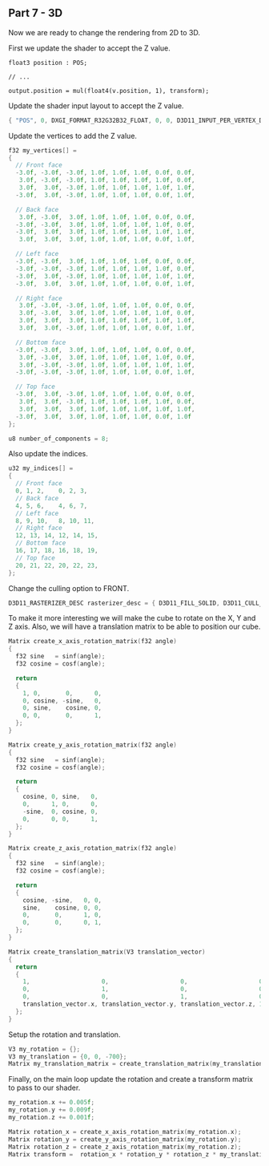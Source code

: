 ## Part 7 - 3D

Now we are ready to change the rendering from 2D to 3D.

First we update the shader to accept the Z value.

```hlsl
float3 position : POS;

// ...

output.position = mul(float4(v.position, 1), transform);
```

Update the shader input layout to accept the Z value.

```cpp
{ "POS", 0, DXGI_FORMAT_R32G32B32_FLOAT, 0, 0, D3D11_INPUT_PER_VERTEX_DATA, 0 },
```

Update the vertices to add the Z value.

```cpp
f32 my_vertices[] =
{
  // Front face
  -3.0f, -3.0f, -3.0f, 1.0f, 1.0f, 1.0f, 0.0f, 0.0f,
   3.0f, -3.0f, -3.0f, 1.0f, 1.0f, 1.0f, 1.0f, 0.0f,
   3.0f,  3.0f, -3.0f, 1.0f, 1.0f, 1.0f, 1.0f, 1.0f,
  -3.0f,  3.0f, -3.0f, 1.0f, 1.0f, 1.0f, 0.0f, 1.0f,

  // Back face
   3.0f, -3.0f,  3.0f, 1.0f, 1.0f, 1.0f, 0.0f, 0.0f,
  -3.0f, -3.0f,  3.0f, 1.0f, 1.0f, 1.0f, 1.0f, 0.0f,
  -3.0f,  3.0f,  3.0f, 1.0f, 1.0f, 1.0f, 1.0f, 1.0f,
   3.0f,  3.0f,  3.0f, 1.0f, 1.0f, 1.0f, 0.0f, 1.0f,

  // Left face
  -3.0f, -3.0f,  3.0f, 1.0f, 1.0f, 1.0f, 0.0f, 0.0f,
  -3.0f, -3.0f, -3.0f, 1.0f, 1.0f, 1.0f, 1.0f, 0.0f,
  -3.0f,  3.0f, -3.0f, 1.0f, 1.0f, 1.0f, 1.0f, 1.0f,
  -3.0f,  3.0f,  3.0f, 1.0f, 1.0f, 1.0f, 0.0f, 1.0f,

  // Right face
   3.0f, -3.0f, -3.0f, 1.0f, 1.0f, 1.0f, 0.0f, 0.0f,
   3.0f, -3.0f,  3.0f, 1.0f, 1.0f, 1.0f, 1.0f, 0.0f,
   3.0f,  3.0f,  3.0f, 1.0f, 1.0f, 1.0f, 1.0f, 1.0f,
   3.0f,  3.0f, -3.0f, 1.0f, 1.0f, 1.0f, 0.0f, 1.0f,

  // Bottom face
  -3.0f, -3.0f,  3.0f, 1.0f, 1.0f, 1.0f, 0.0f, 0.0f,
   3.0f, -3.0f,  3.0f, 1.0f, 1.0f, 1.0f, 1.0f, 0.0f,
   3.0f, -3.0f, -3.0f, 1.0f, 1.0f, 1.0f, 1.0f, 1.0f,
  -3.0f, -3.0f, -3.0f, 1.0f, 1.0f, 1.0f, 0.0f, 1.0f,

  // Top face
  -3.0f,  3.0f, -3.0f, 1.0f, 1.0f, 1.0f, 0.0f, 0.0f,
   3.0f,  3.0f, -3.0f, 1.0f, 1.0f, 1.0f, 1.0f, 0.0f,
   3.0f,  3.0f,  3.0f, 1.0f, 1.0f, 1.0f, 1.0f, 1.0f,
  -3.0f,  3.0f,  3.0f, 1.0f, 1.0f, 1.0f, 0.0f, 1.0f 
};

u8 number_of_components = 8;
```

Also update the indices.

```cpp
u32 my_indices[] =
{
  // Front face
  0, 1, 2,    0, 2, 3,
  // Back face
  4, 5, 6,    4, 6, 7,
  // Left face
  8, 9, 10,   8, 10, 11,
  // Right face
  12, 13, 14, 12, 14, 15,
  // Bottom face
  16, 17, 18, 16, 18, 19,
  // Top face
  20, 21, 22, 20, 22, 23,
};
```

Change the culling option to FRONT.

```cpp
D3D11_RASTERIZER_DESC rasterizer_desc = { D3D11_FILL_SOLID, D3D11_CULL_FRONT };
```

To make it more interesting we will make the cube to rotate on the X, Y and Z axis. Also, we will have a translation matrix to be able to position our cube.

```cpp
Matrix create_x_axis_rotation_matrix(f32 angle)
{
  f32 sine   = sinf(angle);
  f32 cosine = cosf(angle);

  return
  {
    1, 0,       0,      0,
    0, cosine, -sine,   0,
    0, sine,    cosine, 0,
    0, 0,       0,      1,
  };
}

Matrix create_y_axis_rotation_matrix(f32 angle)
{
  f32 sine   = sinf(angle);
  f32 cosine = cosf(angle);

  return
  {
    cosine, 0, sine,   0,
    0,      1, 0,      0,
    -sine,  0, cosine, 0,
    0,      0, 0,      1,
  };
}

Matrix create_z_axis_rotation_matrix(f32 angle)
{
  f32 sine   = sinf(angle);
  f32 cosine = cosf(angle);

  return
  {
    cosine, -sine,   0, 0,
    sine,    cosine, 0, 0,
    0,       0,      1, 0,
    0,       0,      0, 1,
  };
}

Matrix create_translation_matrix(V3 translation_vector)
{
  return
  {
    1,                    0,                    0,                    0,
    0,                    1,                    0,                    0,
    0,                    0,                    1,                    0,
    translation_vector.x, translation_vector.y, translation_vector.z, 1,
  };
}
```

Setup the rotation and translation.

```cpp
V3 my_rotation = {};
V3 my_translation = {0, 0, -700};
Matrix my_translation_matrix = create_translation_matrix(my_translation);
```

Finally, on the main loop update the rotation and create a transform matrix to pass to our shader.

```cpp
my_rotation.x += 0.005f;
my_rotation.y += 0.009f;
my_rotation.z += 0.001f;

Matrix rotation_x = create_x_axis_rotation_matrix(my_rotation.x);
Matrix rotation_y = create_y_axis_rotation_matrix(my_rotation.y);
Matrix rotation_z = create_z_axis_rotation_matrix(my_rotation.z);
Matrix transform =  rotation_x * rotation_y * rotation_z * my_translation_matrix * projection;
```